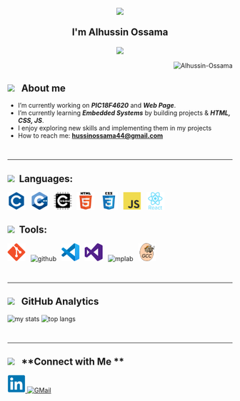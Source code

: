 

<h2 align="center"> 
<img src="https://media4.giphy.com/media/RPukqDohL55Eo6Z38X/giphy.gif?cid=ecf05e47azgn9v1va67meuuf4d39nj3kwgp8uqwel58w2yn9&rid=giphy.gif&ct=s" width="40">

I'm Alhussin Ossama     </h2>

<p align='center'>
  <img src= 'https://capsule-render.vercel.app/api?type=rect&color=gradient&height=2.5'/>
</p>



<p align="right"> <img src="https://komarev.com/ghpvc/?username=Alhussin-Ossama&label=Profile%20views&color=0e75b6&style=flat" alt="Alhussin-Ossama" /> </p>



## <img src="https://media2.giphy.com/media/z9vxfIMzxbTaGwBkc5/giphy_s.gif?cid=ecf05e47cjnt33447pqnhksb17ve7x5zi6bsr2dagkvtdyvh&rid=giphy_s.gif&ct=s" width="40"> &nbsp; **About me**

-  I’m currently working on <b><i>PIC18F4620</i></b> and <b><i>Web Page</i></b>.
-  I’m currently learning  <b><i>Embedded Systems</i></b> by building projects & <b><i>HTML, CSS, JS</i></b>.
-  I enjoy exploring new skills and implementing them in my projects
-  How to reach me: **hussinossama44@gmail.com**


<br/>
<hr/>

## <img src="https://media.giphy.com/media/j2pOGeGYKe2xCCKwfi/giphy.gif" width="40">  &nbsp;**Languages:**
<p align="left">
<img src="https://raw.githubusercontent.com/devicons/devicon/55609aa5bd817ff167afce0d965585c92040787a/icons/c/c-plain.svg" alt="c" width="40" height="40"/> </a>	&nbsp;
<img src="https://raw.githubusercontent.com/devicons/devicon/master/icons/cplusplus/cplusplus-original.svg" alt="cplusplus" width="40" height="40"/> 	&nbsp;
<img src="https://raw.githubusercontent.com/devicons/devicon/55609aa5bd817ff167afce0d965585c92040787a/icons/embeddedc/embeddedc-original-wordmark.svg" alt="embeddedc" width="40" height="40"/> </a>	&nbsp;
<img src="https://raw.githubusercontent.com/devicons/devicon/master/icons/html5/html5-original-wordmark.svg" alt="html5" width="40" height="40"/> 	&nbsp;
<img src="https://raw.githubusercontent.com/devicons/devicon/master/icons/css3/css3-original-wordmark.svg" alt="css3" width="40" height="40"/> </a>	&nbsp;
<img src="https://raw.githubusercontent.com/devicons/devicon/master/icons/javascript/javascript-original.svg" alt="javascript" width="40" height="40"/> 	&nbsp;
<img src="https://raw.githubusercontent.com/devicons/devicon/master/icons/react/react-original-wordmark.svg" alt="react" width="40" height="40"/> 	&nbsp;

</p>


          


## <img src="https://media4.giphy.com/media/uhQuegHFqkVYuFMXMQ/giphy.gif?cid=ecf05e473w3yyq5ltckpc4c6vr4jf9avvh9uao2eswa4v9rk&rid=giphy.gif&ct=s" width="40">  &nbsp;**Tools:**
<p align="left">
<img src="https://raw.githubusercontent.com/devicons/devicon/55609aa5bd817ff167afce0d965585c92040787a/icons/git/git-plain.svg" alt="git" width="40" height="40" />  	&nbsp;
<img src="https://cdn.jim-nielsen.com/macos/512/github-desktop-2021-05-20.png" alt="github" width="40" height="40" />  	&nbsp;
<img src="https://raw.githubusercontent.com/devicons/devicon/55609aa5bd817ff167afce0d965585c92040787a/icons/vscode/vscode-original.svg" alt="vscode" width="40" height="40"/> </a>	&nbsp;
<img src="https://raw.githubusercontent.com/devicons/devicon/55609aa5bd817ff167afce0d965585c92040787a/icons/visualstudio/visualstudio-plain.svg" alt="visualstudio" width="40" height="40"/> </a>	&nbsp;
<img src="https://onlinedocs.microchip.com/pr/GUID-240F27AA-C615-4705-B68C-6E434B126B47-en-US-1/GUID-6B24C861-D4B8-4403-8CF2-035FD3FB8B42-low.png" alt="mplab" width="40" height="40"/> </a>	&nbsp;
<img src="https://raw.githubusercontent.com/devicons/devicon/55609aa5bd817ff167afce0d965585c92040787a/icons/gcc/gcc-original.svg" alt="gcc" width="40" height="40"/> </a>	&nbsp;
</p>


<br/>
<hr/>


## <img src="https://media0.giphy.com/media/YZuPLv7YPBzBRXuWnf/giphy.gif?cid=ecf05e47b1vr1pwvpcs8wfyoilhcn8g0nj1jyqo13mhb5dcg&rid=giphy.gif&ct=s" width="40"> &nbsp; **GitHub Analytics**
<p align="left">
<img alt="my stats"  width="40%" src="https://github-readme-stats.vercel.app/api?username=Alhussin-Ossama&theme=radical"/>
<img alt="top langs" width="45%" src="https://github-readme-stats.vercel.app/api/top-langs/?username=Alhussin-Ossama&layout=compact&theme=radical"/ >
<!---<img alt="my stats" align="left" width="47%" src="https://github-readme-stats.vercel.app/api?username=maksymrudnyi"/>
<img alt="top langs" align="left" width="47%" src="https://github-readme-stats.vercel.app/api/top-langs/?username=maksymrudnyi&layout=compact"/ >-->
</p>

<br/>
<hr/>


## <img src="https://media2.giphy.com/media/numE3A55vbpBuDCxnA/giphy.gif?cid=ecf05e47rze9471w0iriay9ubhrvdmam2cbwpobzooqnsopa&rid=giphy.gif&ct=s" width="40"> &nbsp; **Connect with Me ** ️

<p align="left">
<a href="https://www.linkedin.com/in/alhussin-ossama-23a659244/" target="_blank">
<img src="https://raw.githubusercontent.com/devicons/devicon/55609aa5bd817ff167afce0d965585c92040787a/icons/linkedin/linkedin-original.svg" alt="Linkedin" width="40" height="40"/>
</a>  


<a href="mailto:hussinossama44@gmail.com" target="_blank">
<img src="https://image.winudf.com/v2/image1/Y29tLmdvb2dsZS5hbmRyb2lkLmdtX2ljb25fMTYwNDAxOTkzOF8wOTI/icon.png?w=&fakeurl=1" alt="GMail" width="40" height="40"/>
</a>
</p>

<br/>

<br/>
